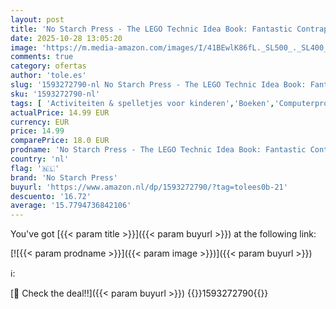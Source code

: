 ```yaml
---
layout: post
title: 'No Starch Press - The LEGO Technic Idea Book: Fantastic Contraptions'
date: 2025-10-28 13:05:20
image: 'https://m.media-amazon.com/images/I/41BEwlK86fL._SL500_._SL400_.jpg'
comments: true
category: ofertas
author: 'tole.es'
slug: '1593272790-nl No Starch Press - The LEGO Technic Idea Book: Fantastic...'
sku: '1593272790-nl'
tags: [ 'Activiteiten & spelletjes voor kinderen','Boeken','Computerprogrammeertalen','Computerprogrammering','Computers & internet','Engelstalige boeken','Featured Categories','Hobbys, kunstnijverheid & huis','Industriële, operationele & productiesystemen','Kinderboeken','Kinderboeken over geografie & cultuur','Kinderboeken over knutselen & hobbys','Kinderboeken over thuis','Kinderboeken over waar we wonen','Kunstnijverheid & hobby speelgoed & model','Kunstnijverheid & hobbys','Machinebouw','Microsoft-programmeren','Puzzels & spellen','Robotica','Softwaredesign, -tests & -engineering','Techniek','Techniek & transport','Werktuigbouwkunde','Zakelijke technologie','no starch press','🇳🇱', ]
actualPrice: 14.99 EUR
currency: EUR
price: 14.99
comparePrice: 18.0 EUR
prodname: 'No Starch Press - The LEGO Technic Idea Book: Fantastic Contraptions'
country: 'nl'
flag: '🇳🇱'
brand: 'No Starch Press'
buyurl: 'https://www.amazon.nl/dp/1593272790/?tag=tolees0b-21'
descuento: '16.72'
average: '15.7794736842106'
---
```


You've got [{{< param title >}}]({{< param buyurl >}}) at the following link:

[![{{< param prodname >}}]({{< param image >}})]({{< param buyurl >}})

ℹ️:


[🛒 Check the deal!!]({{< param buyurl >}})
{{<world>}}1593272790{{</world>}}
